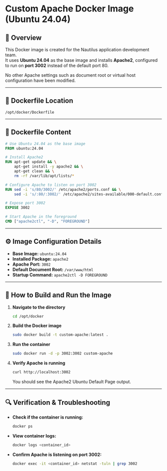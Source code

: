 # Custom Apache Docker Image (Ubuntu 24.04)

## 📘 Overview
This Docker image is created for the Nautilus application development team.  
It uses **Ubuntu 24.04** as the base image and installs **Apache2**, configured to run on **port 3002** instead of the default port 80.

No other Apache settings such as document root or virtual host configuration have been modified.

---

## 🧾 Dockerfile Location
`/opt/docker/Dockerfile`

---

## 🐳 Dockerfile Content
```dockerfile
# Use Ubuntu 24.04 as the base image
FROM ubuntu:24.04

# Install Apache2
RUN apt-get update && \
    apt-get install -y apache2 && \
    apt-get clean && \
    rm -rf /var/lib/apt/lists/*

# Configure Apache to listen on port 3002
RUN sed -i 's/80/3002/' /etc/apache2/ports.conf && \
    sed -i 's/:80/:3002/' /etc/apache2/sites-available/000-default.conf

# Expose port 3002
EXPOSE 3002

# Start Apache in the foreground
CMD ["apache2ctl", "-D", "FOREGROUND"]
```

---

## ⚙️ Image Configuration Details

- **Base Image:** `ubuntu:24.04`
- **Installed Package:** `apache2`
- **Apache Port:** `3002`
- **Default Document Root:** `/var/www/html`
- **Startup Command:** `apache2ctl -D FOREGROUND`

---

## 🚀 How to Build and Run the Image

1. **Navigate to the directory**
    ```bash
    cd /opt/docker
    ```

2. **Build the Docker image**
    ```bash
    sudo docker build -t custom-apache:latest .
    ```

3. **Run the container**
    ```bash
    sudo docker run -d -p 3002:3002 custom-apache
    ```

4. **Verify Apache is running**
    ```bash
    curl http://localhost:3002
    ```
    You should see the Apache2 Ubuntu Default Page output.

---

## 🔍 Verification & Troubleshooting

- **Check if the container is running:**
    ```bash
    docker ps
    ```

- **View container logs:**
    ```bash
    docker logs <container_id>
    ```

- **Confirm Apache is listening on port 3002:**
    ```bash
    docker exec -it <container_id> netstat -tuln | grep 3002
    ```